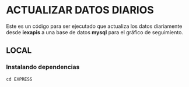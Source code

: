 # ACTUALIZAR DATOS DIARIOS

Este es un código para ser ejecutado que actualiza los datos diariamente desde **iexapis** a una base de datos **mysql** para el gráfico de seguimiento.

## LOCAL

### Instalando dependencias
```
cd EXPRESS
```